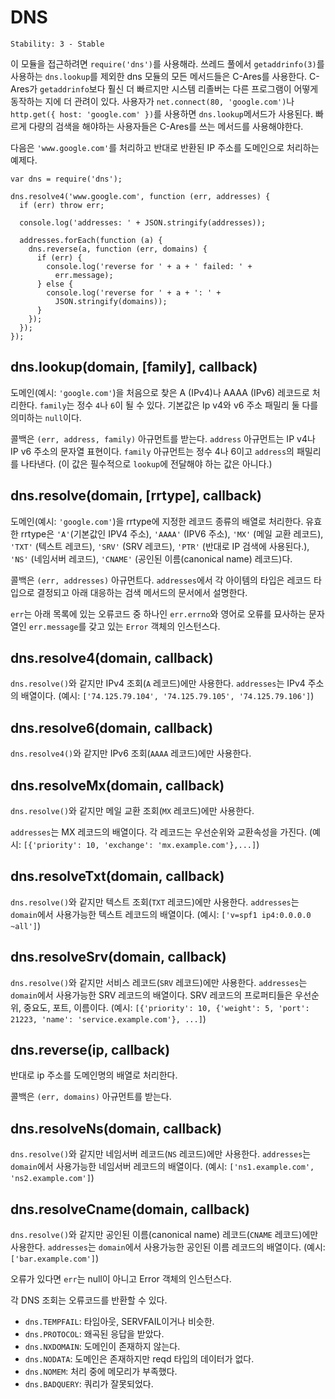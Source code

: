 # DNS

    Stability: 3 - Stable

이 모듈을 접근하려면 `require('dns')`를 사용해라. 쓰레드 풀에서 `getaddrinfo(3)`를 
사용하는 `dns.lookup`를 제외한 dns 모듈의 모든 메서드들은 C-Ares를 사용한다.
C-Ares가 `getaddrinfo`보다 훨신 더 빠르지만 시스템 리졸버는 다른 프로그램이 어떻게 
동작하는 지에 더 관려이 있다. 사용자가 `net.connect(80, 'google.com')`나 
`http.get({ host: 'google.com' })`를 사용하면 `dns.lookup`메서드가 사용된다. 
빠르게 다량의 검색을 해야하는 사용자들은 C-Ares를 쓰는 메서드를 사용해야한다. 

다음은 `'www.google.com'`를 처리하고 반대로 반환된 IP 주소를 도메인으로 처리하는 
예제다.

    var dns = require('dns');

    dns.resolve4('www.google.com', function (err, addresses) {
      if (err) throw err;

      console.log('addresses: ' + JSON.stringify(addresses));

      addresses.forEach(function (a) {
        dns.reverse(a, function (err, domains) {
          if (err) {
            console.log('reverse for ' + a + ' failed: ' +
              err.message);
          } else {
            console.log('reverse for ' + a + ': ' +
              JSON.stringify(domains));
          }
        });
      });
    });

## dns.lookup(domain, [family], callback)

도메인(예시: `'google.com'`)을 처음으로 찾은 A (IPv4)나 AAAA (IPv6) 레코드로 
처리한다.
`family`는 정수 `4`나 `6`이 될 수 있다. 기본값은 Ip v4와 v6 주소 패밀리 둘 다를 
의미하는 `null`이다.

콜백은 `(err, address, family)` 아규먼트를 받는다. `address` 아규먼트는 IP v4나
IP v6 주소의 문자열 표현이다. `family` 아규먼트는 정수 4나 6이고 `address`의 
패밀리를 나타낸다. (이 값은 필수적으로 `lookup`에 전달해야 하는 값은 아니다.)


## dns.resolve(domain, [rrtype], callback)

도메인(예시: `'google.com'`)을 rrtype에 지정한 레코드 종류의 배열로 처리한다. 
유효한 rrtype은 `'A'`(기본값인 IPV4 주소), `'AAAA'` (IPV6 주소), 
`'MX'` (메일 교환 레코드), `'TXT'` (텍스트 레코드), `'SRV'` (SRV 레코드), 
`'PTR'` (반대로 IP 검색에 사용된다.), `'NS'` (네임서버 레코드), 
`'CNAME'` (공인된 이름(canonical name) 레코드)다.

콜백은 `(err, addresses)` 아규먼트다. `addresses`에서 각 아이템의 타입은 
레코드 타입으로 결정되고 아래 대응하는 검색 메서드의 문서에서 설명한다.

`err`는 아래 목록에 있는 오류코드 중 하나인 `err.errno`와 영어로 오류를 묘사하는 
문자열인 `err.message`를 갖고 있는 `Error` 객체의 인스턴스다.


## dns.resolve4(domain, callback)

`dns.resolve()`와 같지만 IPv4 조회(`A` 레코드)에만 사용한다.
`addresses`는 IPv4 주소의 배열이다. (예시: 
`['74.125.79.104', '74.125.79.105', '74.125.79.106']`)

## dns.resolve6(domain, callback)

`dns.resolve4()`와 같지만 IPv6 조회(`AAAA` 레코드)에만 사용한다.


## dns.resolveMx(domain, callback)

`dns.resolve()`와 같지만 메일 교환 조회(`MX` 레코드)에만 사용한다.

`addresses`는 MX 레코드의 배열이다. 각 레코드는 우선순위와 교환속성을 가진다.
(예시: `[{'priority': 10, 'exchange': 'mx.example.com'},...]`)

## dns.resolveTxt(domain, callback)

`dns.resolve()`와 같지만 텍스트 조회(`TXT` 레코드)에만 사용한다.
`addresses`는 `domain`에서 사용가능한 텍스트 레코드의 배열이다. 
(예시: `['v=spf1 ip4:0.0.0.0 ~all']`)

## dns.resolveSrv(domain, callback)

`dns.resolve()`와 같지만 서비스 레코드(`SRV` 레코드)에만 사용한다. 
`addresses`는 `domain`에서 사용가능한 SRV 레코드의 배열이다. SRV 레코드의 프로퍼티들은 
우선순위, 중요도, 포트, 이름이다. (예시: 
`[{'priority': 10, {'weight': 5, 'port': 21223, 'name': 'service.example.com'}, ...]`)

## dns.reverse(ip, callback)

반대로 ip 주소를 도메인명의 배열로 처리한다.

콜백은 `(err, domains)` 아규먼트를 받는다.

## dns.resolveNs(domain, callback)

`dns.resolve()`와 같지만 네임서버 레코드(`NS` 레코드)에만 사용한다.
`addresses`는 `domain`에서 사용가능한 네임서버 레코드의 배열이다. 
(예시: `['ns1.example.com', 'ns2.example.com']`)

## dns.resolveCname(domain, callback)

`dns.resolve()`와 같지만 공인된 이름(canonical name) 레코드(`CNAME` 레코드)에만 
사용한다. `addresses`는 `domain`에서 사용가능한 공인된 이름 레코드의 배열이다. 
(예시: `['bar.example.com']`)

오류가 있다면 `err`는 null이 아니고 Error 객체의 인스턴스다.

각 DNS 조회는 오류코드를 반환할 수 있다.

- `dns.TEMPFAIL`: 타임아웃, SERVFAIL이거나 비슷한.
- `dns.PROTOCOL`: 왜곡된 응답을 받았다.
- `dns.NXDOMAIN`: 도메인이 존재하지 않는다.
- `dns.NODATA`: 도메인은 존재하지만 reqd 타입의 데이터가 없다.
- `dns.NOMEM`: 처리 중에 메모리가 부족했다.
- `dns.BADQUERY`: 쿼리가 잘못되었다.
